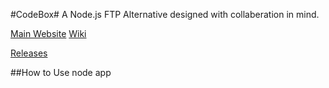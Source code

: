 #CodeBox#
A Node.js FTP Alternative designed with collaberation in mind.

[Main Website](http://thecodebox.org/)
[Wiki](http://wiki.thecodebox.org/)

[Releases](https://github.com/CodeBoxJS/CodeBox/releases)

##How to Use
	node app
